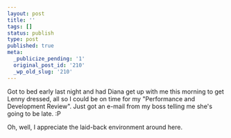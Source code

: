 ```yaml
---
layout: post
title: ''
tags: []
status: publish
type: post
published: true
meta:
  _publicize_pending: '1'
  original_post_id: '210'
  _wp_old_slug: '210'
---
```

Got to bed early last night and had Diana get up with me this morning to get Lenny dressed, all so I could be on time for my "Performance and Development Review".  Just got an e-mail from my boss telling me she's going to be late.  :P

Oh, well, I appreciate the laid-back environment around here.
